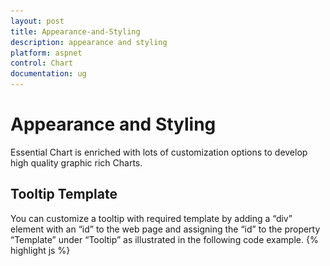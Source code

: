 ```yaml
---
layout: post
title: Appearance-and-Styling
description: appearance and styling
platform: aspnet
control: Chart
documentation: ug
---
```


# Appearance and Styling

Essential Chart is enriched with lots of customization options to develop high quality graphic rich Charts.

## Tooltip Template

You can customize a tooltip with required template by adding a “div” element with an “id” to the web page and assigning the “id” to the property “Template” under “Tooltip” as illustrated in the following code example.
{% highlight js %}
<div id="Tooltip" style="display: none;">

<div id="icon">

       <div id="grain"></div>

</div>

        <div id="value">

            <div>

            <div id="efpercentage">#point.x#</div>

                <div id="ef">#point.y#</div>

             </div>

        </div>



    </div>

{% endhighlight %}
{% highlight css %}
<style class="cssStyles">

        .tooltipDiv {

            background-color:#C1272D !important;        

            color: white;

width:100px;

        }

        #Tooltip >div:first-child {

            float: left;

        }

        #Tooltip #value {

            float: right;

            height: 50px;

            width: 50px;

            background-color:#C1272D

        }

        #Tooltip #value >div {

            margin: 3px 5px 5px 5px;



        }

        #Tooltip #efpercentage {

            font-size: 12px;

            font-family: segoe ui;

            color:#E7C554;

font-weight: bold;

        }

         #Tooltip #ef {

             font-size: 20px;

             font-family: segoe ui;

font-weight: bold;



        }

        #grain {

            background-image: url("../images/chart/grain.png");

            height: 50px;

            width: 50px;

            background-repeat: no-repeat;

        }

    </style>

{% endhighlight  %}
{% highlight html %}


  <ej:Chart ID="Chart1" runat="server">       

  <Series>

              <ej:Series Name="India" Tooltip-Visible="true" Tooltip-Template="Tooltip">

                  <Points>

                        <ej:Points X="2002" Y="1.61" />

                    <ej:Points X="2003" Y="2.31" />

                    <ej:Points X="2004" Y="2.16" />

                    <ej:Points X="2005" Y="2.10"/>

                    <ej:Points X="2006" Y="2.81" />

                    <ej:Points X="2007" Y="2.05" />

                    <ej:Points X="2008" Y="2.50" />

                    <ej:Points X="2009" Y="2.22" />

                    <ej:Points X="2010" Y="2.21" />

                    <ej:Points X="2011" Y="2.00" />

                    <ej:Points X="2012" Y="2.27" />

                  </Points>



              </ej:Series>

     </Series>

  </ej:Chart>

{% endhighlight %}

![F:/Skype Download/IMG_14052014_050616.png](Appearance-and-Styling_images/Appearance-and-Styling_img1.png)



## Label Template

You customize a data label with required template by adding a “div” element with an “id” to the web page and assigning the “id” to the property “Template” under “DataLabel” as illustrated in the following code example.

{% highlight js %}

<div id="template">

        <div id="left">

            <img src="../images/chart/icon_investments.png"/>

        </div>

        <div id="right">

            <div id="point">#point.y#%</div>

        </div>

    </div>

{% endhighlight  %}
{% highlight css %}
    <style>

        #point {

            font-family: segoe ui;

            font-size: 16px;

            color: black;

        }

        #left, #right {

            float: left;   

        }

        img {

            height: 25px;

            width: 30px;

        }

        #left{

            background-color: #8CC640;   

        }

        #right{

            background-color: #C3C3C3; 

            height: 30px;

            border-style:solid;

            border-color:#8CC640;

            border-width: 1px;				

        }

        #template {

            display:none;

        }

    </style>

{% endhighlight  %}
{% highlight html %}
 

  <ej:Chart ID="Chart1" runat="server">       

    <Series>

             <ej:Series Name="India" Fill="#8CC640" Marker-Visible="true" Marker-DataLabel-Visible="true" Marker-DataLabel-Template="template">

            <Points >

            <ej:Points X="2005" Y="28.1" Marker-DataLabel-Visible="false" Marker-Fill="" />    

            <ej:Points X="2006" Y="29.2"/>  

            <ej:Points X="2007" Y="33.9"/>  

            <ej:Points X="2008" Y="36"/>  

            <ej:Points X="2009" Y="32.4"/>

           <ej:Points X="2010" Y="32"/> 

           <ej:Points X="2011" Y="32.8" Marker-DataLabel-Visible="false" Marker-Fill="" /                 

           </Points>

         </ej:Series>

  </ej:Chart>

{% endhighlight %}

![](Appearance-and-Styling_images/Appearance-and-Styling_img2.png)



## Label Formatting

Numerical Axis:

By default, the label texts are automatically determined based on the axis data points and the generated intervals. You can make the Chart readable and understandable by formatting axes labels. For example, add "$" prefix when values are given in dollars and add "°F" postfix when values are given in Fahrenheit degrees. To achieve this “LabelFormat” property in axis is used.

{% highlight html %}



  <ej:Chart ID="Chart1" runat="server">       

         <PrimaryYAxis LabelFormat="{value}%" />

  </ej:Chart>
{% endhighlight %}
Date time Axis:

For datetime axis, all globalized date time formats are supported. By default, based on the interval type the LabelFormat is calculated. When the IntervalType is “Year” then the LabelFormat is 'MMM, yyyy'.

Some of the LabelFormat for datetime axis:

* 'MMM, yyyy'
* 'dd, MMM'
* 'dd/MM/yyyy'
* 'dd, hh:mm'
* 'hh:mm:ss'
* 'hh:mm:ss:tt'

{% highlight html %}

 

  <ej:Chart ID="Chart1" runat="server">       

    <PrimaryXAxis ValueType="Datetime" LabelFormat="MMM-yyyy"/>

  </ej:Chart>

{% endhighlight  %}

![](Appearance-and-Styling_images/Appearance-and-Styling_img3.png)





## Title and Subtitle

Essential Chart provides Title and Subtitle support that is used to give additional information about the chart data. It also has various options to customize the font alignment of the Title and Subtitle. 
{% highlight html %}
[ASP.NET]



<ej:Chart ID="Chart1" runat="server">

<Title Text="Efficiency of oil-fired power production">

              <SubTitle Text="(in a week)" TextAlignment="Far">

                  <Font Color="green" FontSize="14px"></Font>

              </SubTitle>

          </Title></ej:Chart>


{% endhighlight  %}
The following screenshot shows the Title and Subtitle in Chart control.

![](Appearance-and-Styling_images/Appearance-and-Styling_img4.png) 



## Chart Background and Foreground

You can customize the background for different portion of Chart.

To Chart:

Using the Background property you can customize the background color of the Chart.

Code: 
{% highlight html %}
[ASP.NET] 

  <ej:Chart ID="Chart1" runat="server" Background="#1E90FF">       

  </ej:Chart>


{% endhighlight %}
![](Appearance-and-Styling_images/Appearance-and-Styling_img5.png)



To Chart Area:

Using Background property in ChartArea you can customize the background color of the Chart area.

Code: 
{% highlight html %}
[ASP.NET] 

<ej:Chart ID="Chart1" runat="server" Background="#1E90FF">       

         <ChartArea Background="#cc3333" />

</ej:Chart>

{% endhighlight  %}

![](Appearance-and-Styling_images/Appearance-and-Styling_img6.png)



BackGround Image:

Essential Chart allows you to add background image for your Chart using BackGroundImageUrl property.

{% highlight html %}

[ASP.NET] 

 <ej:Chart ID="Chart1" runat="server"                                           BackgroundImgUrl="../images/chart/wheat.png">       



         </ej:Chart


{% endhighlight %}
![](Appearance-and-Styling_images/Appearance-and-Styling_img7.png)



## Theme

Chart has built-in theme support. The theme configures the colors of following Chart element.

1. Fonts
2. Axis lines
3. Series color
4. Legend
5. Tooltip
6. Background

Code: 
{% highlight html %}
[ASP.NET] 

 <ej:Chart ID="Chart1" runat="server" Theme="GradientLight">       



 </ej:Chart>


{% endhighlight  %}
Following predefined themes are available in JS Chart.

1. FlatLight     
2. FlatDark
3. GradientLight
4. GradientDark
5. Azure
6. AzureDark
7. Lime
8. LimeDark
9. Saffron
10. SaffronDark

![](Appearance-and-Styling_images/Appearance-and-Styling_img8.png)



## Custom Color palette 

Apart from the themes, to define custom set of color you can use “Palette” property. Palette customizes the color of series in the Chart. 


{% highlight html %}
[ASP.NET]

        <ej:Chart ID="Chart1" Palette="#69D2E7, #E27F2D, #6A4B82" runat="server">            

        </ej:Chart>

{% endhighlight %}

![](Appearance-and-Styling_images/Appearance-and-Styling_img9.png) 



